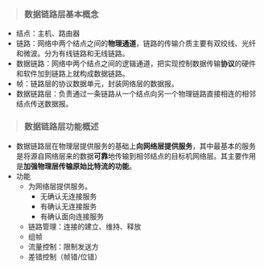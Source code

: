 > ### 数据链路层基本概念

- 结点：主机、路由器
- 链路：网络中两个结点之间的**物理通道**，链路的传输介质主要有双绞线、光纤和微波。分为有线链路和无线链路。
- 数据链路：网络中两个结点之间的逻辑通道，把实现控制数据传输**协议**的硬件和软件加到链路上就构成数据链路。
- 帧：链路层的协议数据单元，封装网络层的数据报。
- 数据链路层：负责通过一条链路从一个结点向另一个物理链路直接相连的相邻结点传送数据报。



> ### 数据链路层功能概述

- 数据链路层在物理层提供服务的基础上**向网络层提供服务**，其中最基本的服务是将源自网络层来的数据**可靠**地传输到相邻结点的目标机网络层。其主要作用是**加强物理层传输原始比特流的功能**。
- 功能
  - 为网络层提供服务。
    - 无确认无连接服务
    - 有确认无连接服务
    - 有确认面向连接服务
  - 链路管理：连接的建立、维持、释放
  - 组帧
  - 流量控制：限制发送方
  - 差错控制（帧错/位错）
